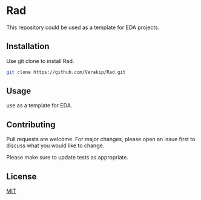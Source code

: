 # Rad
This repository could be used as a template for EDA projects.

## Installation

Use git clone to install Rad.

```bash
git clone https://github.com/Verakip/Rad.git
```

## Usage

use as a template for EDA.



## Contributing

Pull requests are welcome. For major changes, please open an issue first
to discuss what you would like to change.

Please make sure to update tests as appropriate.

## License

[MIT](https://choosealicense.com/licenses/mit/)
